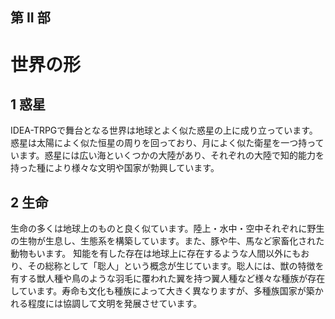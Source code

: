 ## 第 II 部
# 世界の形
## 1 惑星
IDEA-TRPGで舞台となる世界は地球とよく似た惑星の上に成り立っています。惑星は太陽によく似た恒星の周りを回っており、月によく似た衛星を一つ持っています。惑星には広い海といくつかの大陸があり、それぞれの大陸で知的能力を持った種により様々な文明や国家が勃興しています。

## 2 生命
生命の多くは地球上のものと良く似ています。陸上・水中・空中それぞれに野生の生物が生息し、生態系を構築しています。また、豚や牛、馬など家畜化された動物もいます。
知能を有した存在は地球上に存在するような人間以外にもおり、その総称として「聡人」という概念が生じています。聡人には、獣の特徴を有する獣人種や鳥のような羽毛に覆われた翼を持つ翼人種など様々な種族が存在しています。寿命も文化も種族によって大きく異なりますが、多種族国家が築かれる程度には協調して文明を発展させています。